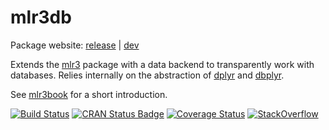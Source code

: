 # mlr3db

Package website: [release](https://mlr3db.mlr-org.com/) | [dev](https://mlr3db.mlr-org.com/dev)

Extends the [mlr3](https://mlr3.mlr-org.com/) package with a data backend to transparently work with databases.
Relies internally on the abstraction of [dplyr](https://dplyr.tidyverse.org/) and [dbplyr](https://dbplyr.tidyverse.org/).

See [mlr3book](https://mlr3book.mlr-org.com) for a short introduction.

[![Build Status](https://img.shields.io/travis/mlr-org/mlr3dbtuning/master?label=Linux&logo=travis&style=flat-square)](https://travis-ci.org/mlr-org/mlr3dbtuning)
[![CRAN Status Badge](https://www.r-pkg.org/badges/version-ago/mlr3dbtuning)](https://cran.r-project.org/package=mlr3dbtuning)
[![Coverage Status](https://coveralls.io/repos/github/mlr-org/mlr3dbtuning/badge.svg?branch=master)](https://coveralls.io/github/mlr-org/mlr3dbtuning?branch=master)
[![StackOverflow](https://img.shields.io/badge/stackoverflow-mlr3db-orange.svg)](https://stackoverflow.com/questions/tagged/mlr3db)
